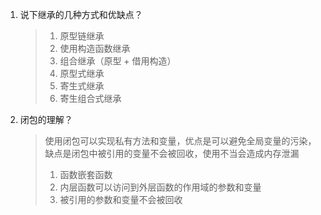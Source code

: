1. 说下继承的几种方式和优缺点？
   > 1. 原型链继承
   > 2. 使用构造函数继承
   > 3. 组合继承（原型 + 借用构造）
   > 4. 原型式继承
   > 5. 寄生式继承
   > 6. 寄生组合式继承
2. 闭包的理解？

   > 使用闭包可以实现私有方法和变量，优点是可以避免全局变量的污染，缺点是闭包中被引用的变量不会被回收，使用不当会造成内存泄漏
   >
   > 1. 函数嵌套函数
   > 2. 内层函数可以访问到外层函数的作用域的参数和变量
   > 3. 被引用的参数和变量不会被回收
